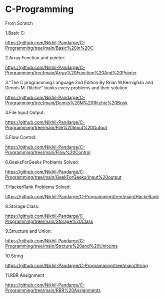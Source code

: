 # C-Programming
From Scratch

1.Basic C:

https://github.com/Nikhil-Pandarge/C-Programming/tree/main/Basic%20in%20C

2.Array Function and pointer:

https://github.com/Nikhil-Pandarge/C-Programming/tree/main/Array%20Function%20And%20Pointer

3."The C programming Language 2nd Edition By Brian W.Kernighan and Dennis M. Ritchie" books every problems and their solution.

https://github.com/Nikhil-Pandarge/C-Programming/tree/main/Dennis%20M%20Ritchie%20Book

4.File Input Output:

https://github.com/Nikhil-Pandarge/C-Programming/tree/main/File%20Input%20Output

5.Flow Control:

https://github.com/Nikhil-Pandarge/C-Programming/tree/main/Flow%20Control

6.GeeksForGeeks Problems Solved:

https://github.com/Nikhil-Pandarge/C-Programming/tree/main/GeekForGeeks/Input%20output

7.HackerRank Problems Solved:

https://github.com/Nikhil-Pandarge/C-Programming/tree/main/HackeRank

8.Storage Class:

https://github.com/Nikhil-Pandarge/C-Programming/tree/main/Storage%20Class

9.Structure and Union:

https://github.com/Nikhil-Pandarge/C-Programming/tree/main/Strcture%20and%20Unioums

10.String

https://github.com/Nikhil-Pandarge/C-Programming/tree/main/String

11.RBR Assignment

https://github.com/Nikhil-Pandarge/C-Programming/tree/main/RBR%20Assignments
